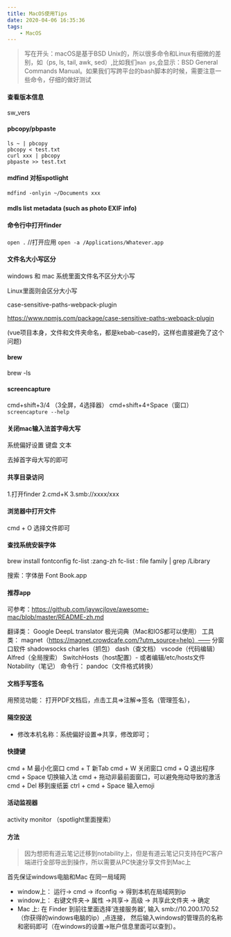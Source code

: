 ```yaml
---
title: MacOS使用Tips
date: 2020-04-06 16:35:36
tags:
    - MacOS
---
```

> 写在开头：macOS是基于BSD Unix的，所以很多命令和Linux有细微的差别，如（ps, ls, tail, awk, sed）,比如我们```man ps```,会显示：BSD General Commands Manual。如果我们写跨平台的bash脚本的时候，需要注意一些命令，仔细的做好测试

#### 查看版本信息
sw_vers

#### pbcopy/pbpaste
```
ls ~ | pbcopy
pbcopy < test.txt
curl xxx | pbcopy
pbpaste >> test.txt
```

#### mdfind 对标spotlight
```
mdfind -onlyin ~/Documents xxx
```
#### mdls  list metadata (such as photo EXIF info)


#### 命令行中打开finder
```open .```
//打开应用
```open -a /Applications/Whatever.app```

#### 文件名大小写区分
windows 和 mac
系统里面文件名不区分大小写


Linux里面则会区分大小写

case-sensitive-paths-webpack-plugin

https://www.npmjs.com/package/case-sensitive-paths-webpack-plugin

(vue项目本身，文件和文件夹命名，都是kebab-case的，这样也直接避免了这个问题)

#### brew
brew -ls

#### screencapture
cmd+shift+3/4
（3全屏，4选择器）
cmd+shift+4+Space（窗口）
```screencapture --help```

#### 关闭mac输入法首字母大写

系统偏好设置
键盘
文本

去掉首字母大写的即可

#### 共享目录访问
1.打开finder
2.cmd+K
3.smb://xxxx/xxx

#### 浏览器中打开文件
cmd + O
选择文件即可
#### 查找系统安装字体
brew install fontconfig
fc-list :zang-zh
fc-list : file family | grep \/Library

搜索：字体册
Font Book.app

#### 推荐app
可参考：https://github.com/jaywcjlove/awesome-mac/blob/master/README-zh.md

翻译类：
Google DeepL translator
极光词典（Mac和IOS都可以使用）
工具类：
magnet（https://magnet.crowdcafe.com/?utm_source=help）—— 分窗口软件
shadowsocks
charles（抓包）
dash（查文档）
vscode（代码编辑）
Alfred（全局搜索）
SwitchHosts（host配置）- 或者编辑/etc/hosts文件
Notability（笔记）
命令行：
pandoc（文件格式转换）

#### 文档手写签名
用预览功能：
打开PDF文档后，点击工具=>注解=>签名（管理签名），

#### 隔空投送
- 修改本机名称：系统偏好设置=>共享，修改即可；


#### 快捷键
cmd + M 最小化窗口
cmd + T 新Tab
cmd + W 关闭窗口
cmd + Q 退出程序
cmd + Space 切换输入法
cmd + 拖动非最前面窗口，可以避免拖动导致的激活
cmd + Del 移到废纸篓
ctrl + cmd + Space 输入emoji

#### 活动监视器
activity monitor （spotlight里面搜索）
#### 方法
> 因为想把有道云笔记迁移到notability上，但是有道云笔记只支持在PC客户端进行全部导出到操作，所以需要从PC快速分享文件到Mac上

首先保证windows电脑和Mac 在同一局域网
- window上： 运行-> cmd -> ifconfig -> 得到本机在局域网到ip
- window上： 右键文件夹-> 属性 ->共享-> 高级 -> 共享此文件夹 -> 确定
- Mac 上: 在 Finder 到前往里面选择’连接服务器’, 输入 smb://10.200.170.52（你获得的windows电脑的ip）,点连接， 然后输入windows的管理员的名称和密码即可（在windows的设置->账户信息里面可以查到）。